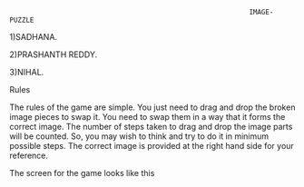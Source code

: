                                                                IMAGE-PUZZLE



1)SADHANA.

2)PRASHANTH REDDY.

3)NIHAL.

Rules

The rules of the game are simple. You just need to drag and drop the broken image pieces to swap it. You need to swap them in a way that it forms the correct image. The number of steps taken to drag and drop the image parts will be counted. So, you may wish to think and try to do it in minimum possible steps. The correct image is provided at the right hand side for your reference.

The screen for the game looks like this







